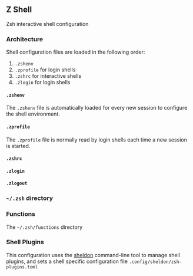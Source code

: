 ## Z Shell

Zsh interactive shell configuration

### Architecture

Shell configuration files are loaded in the following order:

  1. `.zshenv`
  2. `.zprofile` for login shells
  3. `.zshrc` for interactive shells
  4. `.zlogin` for login shells

#### `.zshenv`

The `.zshenv` file is automatically loaded for every new session to configure the shell environment.

#### `.zprofile`

The `.zprofile` file is normally read by login shells each time a new session is started.

#### `.zshrc`

#### `.zlogin`

#### `.zlogout`


### `~/.zsh` directory


### Functions

The `~/.zsh/functions` directory


### Shell Plugins

This configuration uses the [sheldon](https://sheldon.cli.rs/Introduction.html) command-line tool to manage shell plugins,
and sets a shell specific configuration file `.config/sheldon/zsh-plugins.toml`
